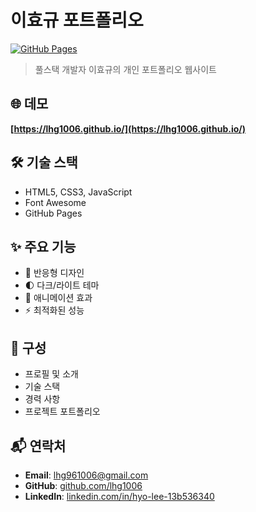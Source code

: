 # 이효규 포트폴리오

[![GitHub Pages](https://img.shields.io/badge/GitHub-Pages-green?logo=github)](https://lhg1006.github.io/)

> 풀스택 개발자 이효규의 개인 포트폴리오 웹사이트

## 🌐 데모
**[https://lhg1006.github.io/](https://lhg1006.github.io/)**

## 🛠 기술 스택
- HTML5, CSS3, JavaScript
- Font Awesome
- GitHub Pages

## ✨ 주요 기능
- 📱 반응형 디자인
- 🌓 다크/라이트 테마
- 🎨 애니메이션 효과
- ⚡ 최적화된 성능

## 📱 구성
- 프로필 및 소개
- 기술 스택
- 경력 사항
- 프로젝트 포트폴리오

## 📬 연락처
- **Email**: lhg961006@gmail.com
- **GitHub**: [github.com/lhg1006](https://github.com/lhg1006)
- **LinkedIn**: [linkedin.com/in/hyo-lee-13b536340](https://www.linkedin.com/in/hyo-lee-13b536340)